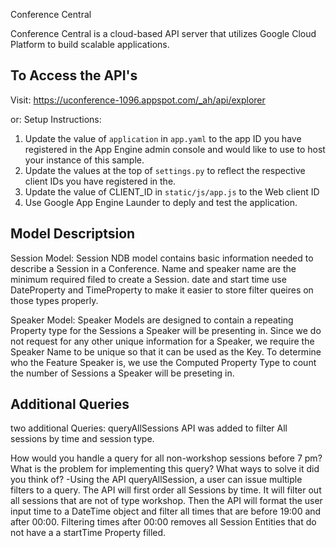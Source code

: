 Conference Central

Conference Central is a cloud-based API server that utilizes Google Cloud Platform to build scalable applications. 

To Access the API's
--------------------
Visit:
https://uconference-1096.appspot.com/_ah/api/explorer

or:
Setup Instructions:
1. Update the value of `application` in `app.yaml` to the app ID you
   have registered in the App Engine admin console and would like to use to host
   your instance of this sample.
2. Update the values at the top of `settings.py` to
   reflect the respective client IDs you have registered in the.
3. Update the value of CLIENT_ID in `static/js/app.js` to the Web client ID
4. Use Google App Engine Launder to deply and test the application. 


Model Descriptsion
------------------
Session Model:
Session NDB model contains basic information needed to describe a Session in a Conference. Name and 
speaker name are the minimum required filed to create a Session. date and start time use DateProperty and TimeProperty to make it easier to store filter queires on those types properly. 


Speaker Model:
Speaker Models are designed to contain a repeating Property type for the Sessions a Speaker will be presenting in. Since we do not request for any other unique information for a Speaker, we require the Speaker Name to be unique so that it can be used as the Key. To determine who the Feature Speaker is, we use the Computed Property Type to count the number of Sessions a Speaker will be preseting in. 

Additional Queries
------------------
two additional Queries:
queryAllSessions API was added to filter All sessions by time and session type.

How would you handle a query for all non-workshop sessions before 7 pm? What is the problem for implementing this query? What ways to solve it did you think of?
-Using the API queryAllSession, a user can issue multiple filters to a query. The API will first order all Sessions by time. It will filter out all sessions that are not of type workshop. Then the API will format the user input time to a DateTime object and filter all times that are before 19:00 and after 00:00. Filtering times after 00:00 removes all Session Entities that do not have a a startTime Property filled.